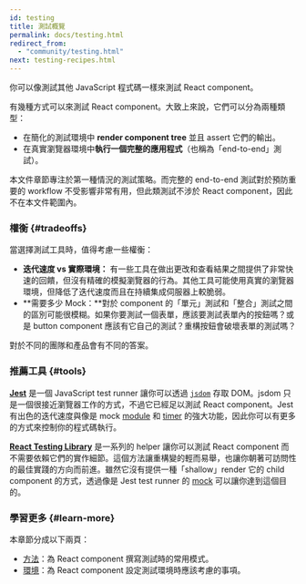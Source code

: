 ```yaml
---
id: testing
title: 測試概覽
permalink: docs/testing.html
redirect_from:
  - "community/testing.html"
next: testing-recipes.html
---
```


你可以像測試其他 JavaScript 程式碼一樣來測試 React component。

有幾種方式可以來測試 React component。大致上來說，它們可以分為兩種類型：

* 在簡化的測試環境中 **render component tree** 並且 assert 它們的輸出。
* 在真實瀏覽器環境中**執行一個完整的應用程式**（也稱為「end-to-end」測試）。

本文件章節專注於第一種情況的測試策略。而完整的 end-to-end 測試對於預防重要的 workflow 不受影響非常有用，但此類測試不涉於 React component，因此不在本文件範圍內。

### 權衡 {#tradeoffs}


當選擇測試工具時，值得考慮一些權衡：

* **迭代速度 vs 實際環境：** 有一些工具在做出更改和查看結果之間提供了非常快速的回饋，但沒有精確的模擬瀏覽器的行為。其他工具可能使用真實的瀏覽器環境，但降低了迭代速度而且在持續集成伺服器上較脆弱。
* **需要多少 Mock：**對於 component 的「單元」測試和「整合」測試之間的區別可能很模糊。如果你要測試一個表單，應該要測試表單內的按鈕嗎？或是 button component 應該有它自己的測試？重構按鈕會破壞表單的測試嗎？

對於不同的團隊和產品會有不同的答案。

### 推薦工具 {#tools}

**[Jest](https://facebook.github.io/jest/)** 是一個 JavaScript test runner 讓你可以透過 [`jsdom`](/docs/testing-environments.html#mocking-a-rendering-surface) 存取 DOM。jsdom 只是一個很接近瀏覽器工作的方式，不過它已經足以測試 React component。Jest 有出色的迭代速度與像是 mock [module](/docs/testing-environments.html#mocking-modules) 和 [timer](/docs/testing-environments.html#mocking-timers) 的強大功能，因此你可以有更多的方式來控制你的程式碼執行。

**[React Testing Library](https://testing-library.com/react)** 是一系列的 helper 讓你可以測試 React component 而不需要依賴它們的實作細節。這個方法讓重構變的輕而易舉，也讓你朝著可訪問性的最佳實踐的方向而前進。雖然它沒有提供一種「shallow」render 它的 child component 的方式，透過像是 Jest test runner 的 [mock](/docs/testing-recipes.html#mocking-modules) 可以讓你達到這個目的。

### 學習更多 {#learn-more}

本章節分成以下兩頁：

- [方法](/docs/testing-recipes.html)：為 React component 撰寫測試時的常用模式。
- [環境](/docs/testing-environments.html)：為 React component 設定測試環境時應該考慮的事項。
